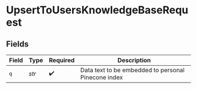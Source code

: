 # UpsertToUsersKnowledgeBaseRequest


## Fields

| Field                                               | Type                                                | Required                                            | Description                                         |
| --------------------------------------------------- | --------------------------------------------------- | --------------------------------------------------- | --------------------------------------------------- |
| `q`                                                 | *str*                                               | :heavy_check_mark:                                  | Data text to be embedded to personal Pinecone index |